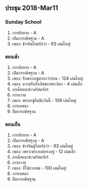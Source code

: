 
## ประชุม 2018-Mar11

### Sunday School

1. การทักทาย - A
2. เปิดการอธิษฐาน - A
3. เพลง:  ข้าฯยินไถ่ตรัสว่า - 93 เล่มไหญ่

### ตอนเช้า

1. การทักทาย - A
2. เปิดการอธิษฐาน - A
3. เพลง:  รักพระเยซูมากกว่าก่อน - 124 เล่มไหญ่
4. เพลง:  ความรักล้ำเลิศของพระบิดา - 4 เล่มเล็ก
5. ลาเด็กและข่าวคริสตจักร์
6. การถวาย
7. เพลง:  พระเยซูคืนชีบวันนี้ - 109 เล่มไหญ่
8. การเทศนา
9. ปิดการอธิษฐาน

### ตอนเย็น

1. การทักทาย - A
2. เปิดการอธิษฐาน - A
3. เพลง:  ข้าฯยินผู้ไถ่ตรัสว่า - 93 เล่มไหญ่
4. เพลง:  เพราะพระองค์ทรงอยู่ - 12 เล่มเล็ก
5. ลาเด็กและข่าวคริสตจักร์
6. การถวาย
7. เพลง:  ที่ไม้กางเขน - 100 เล่มไหญ่
8. การเทศนา
9. ปิดการอธิษฐาน

